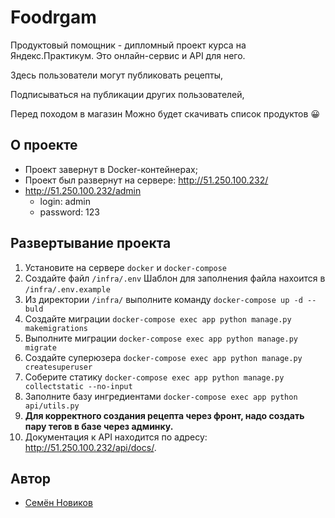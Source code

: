 # Foodrgam

 Продуктовый помощник - дипломный проект курса на Яндекс.Практикум.
 Это онлайн-сервис и API для него. 

 Здесь пользователи могут публиковать рецепты,

 Подписываться на публикации других пользователей,

 Перед походом в магазин Можно будет скачивать список продуктов :grinning:

## О проекте 

- Проект завернут в Docker-контейнерах;
- Проект был развернут на сервере: <http://51.250.100.232/>
- <http://51.250.100.232/admin>
  - login: admin
  - password: 123

## Развертывание проекта

1. Установите на сервере `docker` и `docker-compose`
2. Создайте файл `/infra/.env` Шаблон для заполнения файла нахоится в `/infra/.env.example`
3. Из директории `/infra/` выполните команду `docker-compose up -d --buld`
4. Создайте миграции `docker-compose exec app python manage.py makemigrations`
5. Выполните миграции `docker-compose exec app python manage.py migrate`
6. Создайте суперюзера `docker-compose exec app python manage.py createsuperuser`
7. Соберите статику `docker-compose exec app python manage.py collectstatic --no-input`
8. Заполните базу ингредиентами `docker-compose exec app python api/utils.py`
9. **Для корректного создания рецепта через фронт, надо создать пару тегов в базе через админку.**
10. Документация к API находится по адресу: <http://51.250.100.232/api/docs/>.

## Автор

- [Семён Новиков](https://github.com/Sovraska) 
